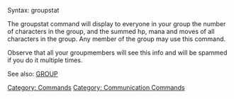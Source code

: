 Syntax: groupstat

The groupstat command will display to everyone in your group the number
of characters in the group, and the summed hp, mana and moves of all
characters in the group. Any member of the group may use this command.

Observe that all your groupmembers will see this info and will be
spammed if you do it multiple times.

See also: [GROUP](Group "wikilink")

[Category: Commands](Category:_Commands "wikilink") [Category:
Communication Commands](Category:_Communication_Commands "wikilink")
